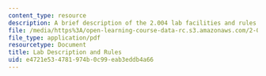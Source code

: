 ```yaml
---
content_type: resource
description: A brief description of the 2.004 lab facilities and rules.
file: /media/https%3A/open-learning-course-data-rc.s3.amazonaws.com/2-004-dynamics-and-control-ii-spring-2008/e4721e534781974b0c99eab3eddb4a66_descript.pdf
file_type: application/pdf
resourcetype: Document
title: Lab Description and Rules
uid: e4721e53-4781-974b-0c99-eab3eddb4a66
---
```

